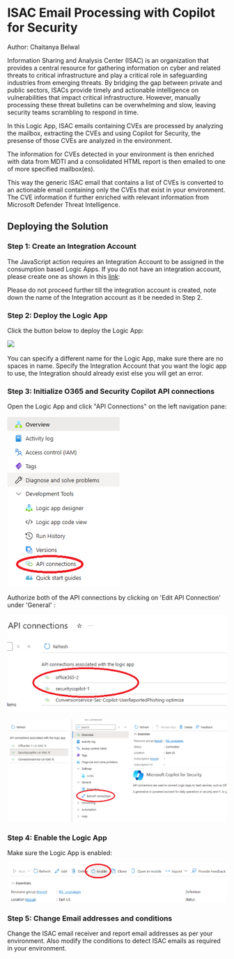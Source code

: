 # ISAC Email Processing with Copilot for Security
Author: Chaitanya Belwal

Information Sharing and Analysis Center (ISAC) is an organization that provides a central resource for gathering information on cyber and related threats to critical infrastructure and play a critical role in safeguarding industries from emerging threats. By bridging the gap between private and public sectors, ISACs provide timely and actionable intelligence on vulnerabilities that impact critical infrastructure. However, manually processing these threat bulletins can be overwhelming and slow, leaving security teams scrambling to respond in time. 

In this Logic App, ISAC emails containing CVEs are processed by analyzing the mailbox, extracting the CVEs and using Copilot for Security, the presense of those CVEs are analyzed in the environment. 

The information for CVEs detected in your environment is then enriched with data from MDTI and a consolidated HTML report is then emailed to one of more specified mailbox(es).

This way the generic ISAC email that contains a list of CVEs is converted to an actionable email containing only the CVEs that exist in your environment. The CVE information if further enriched with relevant information from Microsoft Defender Threat Intelligence.

## Deploying the Solution

### Step 1: Create an Integration Account

The JavaScript action requires an Integration Account to be assigned in the consumption based Logic Apps. If you do not have an integration account, please create one as shown in this <a href = "https://learn.microsoft.com/en-us/azure/logic-apps/enterprise-integration/create-integration-account?tabs=azure-portal%2Cconsumption">link</a>:

Please do not proceed further till the integration account is created, note down the name of the Integration account as it be needed in Step 2.

### Step 2: Deploy the Logic App

Click the button below to deploy the Logic App:

<a href="https://portal.azure.com/#create/Microsoft.Template/uri/https%3A%2F%2Fraw.githubusercontent.com%2Fcbelwal%2FCopilot-For-Security%2Fmain%2FLogic%2520Apps%2FISAC-Email-Processing%2Fazuredeploy.json" target="_blank">
<img src="https://aka.ms/deploytoazurebutton"/>
</a>

You can specify a different name for the Logic App, make sure there are no spaces in name. Specify the Integration Account that you want the logic app to use, the Integration should already exist else you will get an error.

### Step 3: Initialize O365 and Security Copilot API connections

Open the Logic App and click "API Connections" on the left navigation pane:

![alt text](LA-step-3.png)

Authorize both of the API connections  by clicking on 'Edit API Connection' under 'General' :

![alt text](LA-step-3_3.png)

![alt text](LA-step-3_5.png)


### Step 4: Enable the Logic App

Make sure the Logic App is enabled:

![alt text](LA-step-4.png)

### Step 5: Change Email addresses and conditions

Change the ISAC email receiver and report email addresses as per your environment. Also modify the conditions to detect ISAC emails as required in your environment. 

<br>
